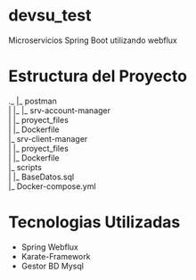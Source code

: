 # devsu_test
Microservicios Spring Boot utilizando webflux

# Estructura del Proyecto
._
  |_ postman  
  |      |_
  |_ srv-account-manager  
  |      |_ proyect_files  
  |      |_ Dockerfile    
  |_ srv-client-manager   
  |      |_ proyect_files   
  |      |_ Dockerfile   
  |_ scripts  
  |      |_ BaseDatos.sql  
  |_ Docker-compose.yml   

# Tecnologias Utilizadas  
   - Spring Webflux  
   - Karate-Framework  
   - Gestor BD Mysql  
